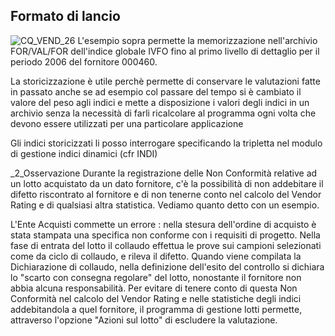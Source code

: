 ## Formato di lancio
![CQ_VEND_26](http://localhost:3000/immagini/MBDOC_OGG-P_CQVR65/CQ_VEND_26.png)
L'esempio sopra permette la memorizzazione nell'archivio FOR/VAL/FOR dell'indice globale IVFO fino al primo livello di dettaglio per il periodo 2006 del fornitore 000460.

La storicizzazione è utile perchè permette di conservare le valutazioni fatte in passato anche se ad esempio col passare del tempo si è cambiato il valore del peso agli indici e mette a disposizione i valori degli indici in un archivio senza la necessità di farli ricalcolare al programma ogni volta che devono essere utilizzati per una particolare applicazione

Gli indici storicizzati li posso interrogare specificando la tripletta nel modulo di gestione indici dinamici (cfr INDI)

_2_Osservazione
Durante la registrazione delle Non Conformità relative ad un lotto acquistato da un dato fornitore, c'è la possibilità di non addebitare il difetto riscontrato al fornitore e di non tenerne conto nel calcolo del Vendor Rating e di qualsiasi altra statistica. Vediamo quanto detto con un esempio.

L'Ente Acquisti commette un errore :  nella stesura dell'ordine di acquisto è stata stampata una specifica non conforme con i requisiti di progetto. Nella fase di entrata del lotto il collaudo effettua le prove sui campioni selezionati come da ciclo di collaudo, e rileva il difetto. Quando viene compilata la Dichiarazione di collaudo, nella definizione dell'esito del controllo si dichiara lo "scarto con consegna regolare" del lotto, nonostante il fornitore non abbia alcuna responsabilità.
Per evitare di tenere conto di questa Non Conformità nel calcolo del Vendor Rating e nelle statistiche degli indici addebitandola a quel fornitore, il programma di gestione lotti permette, attraverso l'opzione "Azioni sul lotto"  di escludere la valutazione.

